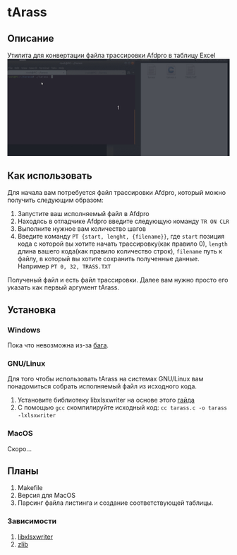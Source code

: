 # tArass
## Описание
Утилита для конвертации файла трассировки Afdpro в таблицу Excel
![tArass showdown](/assets/taras.gif "tArass showdown")
## Как использовать
Для начала вам потребуется файл трассировки Afdpro, который можно получить следующим образом:
1. Запустите ваш исполняемый файл в Afdpro
2. Находясь в отладчике Afdpro введите следующую команду `TR ON CLR`
3. Выполните нужное вам количество шагов
4. Введите команду `PT {start, lenght, {filename}}`, где `start` позиция кода с которой вы хотите начать трассировку(как правило 0), `length` длина вашего кода(как правило количество строк), `filename` путь к файлу, в который вы хотите сохранить полученные данные. Например `PT 0, 32, TRASS.TXT`

Полученый файл и есть файл трассировки. Далее вам нужно просто его указать как первый аргумент tArass. 
## Установка
### Windows
Пока что невозможна из-за [бага](https://github.com/jmcnamara/libxlsxwriter/issues/255).
### GNU/Linux
Для того чтобы использовать tArass на системах GNU/Linux вам понадомиться собрать исполняемый файл из исходного кода.
1. Установите библиотеку libxlsxwriter на основе этого [гайда](https://libxlsxwriter.github.io/getting_started.html#gsg_quick_start)
2. С помощью `gcc` скомпилируйте исходный код: `cc tarass.c -o tarass -lxlsxwriter`
### MacOS
Скоро...
## Планы
1. Makefile
2. Версия для MacOS
3. Парсинг файла листинга и создание соответствующей таблицы.
### Зависимости
1. [libxlsxwriter](https://github.com/jmcnamara/libxlsxwriter)
2. [zlib](https://github.com/madler/zlib)
